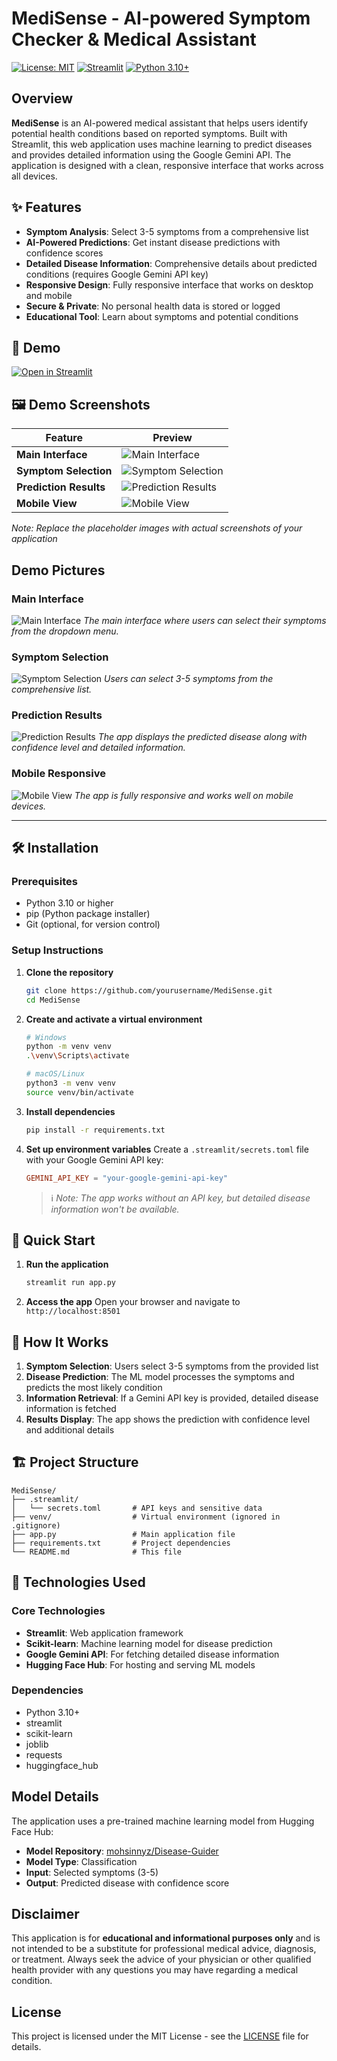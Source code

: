 
# MediSense - AI-powered Symptom Checker & Medical Assistant

[![License: MIT](https://img.shields.io/badge/License-MIT-yellow.svg)](https://opensource.org/licenses/MIT)
[![Streamlit](https://img.shields.io/badge/Streamlit-FF4B4B?style=flat&logo=streamlit&logoColor=white)](https://streamlit.io/)
[![Python 3.10+](https://img.shields.io/badge/Python-3.10%2B-blue.svg)](https://www.python.org/downloads/)

## Overview

**MediSense** is an AI-powered medical assistant that helps users identify potential health conditions based on reported symptoms. Built with Streamlit, this web application uses machine learning to predict diseases and provides detailed information using the Google Gemini API. The application is designed with a clean, responsive interface that works across all devices.

## ✨ Features

- **Symptom Analysis**: Select 3-5 symptoms from a comprehensive list
- **AI-Powered Predictions**: Get instant disease predictions with confidence scores
- **Detailed Disease Information**: Comprehensive details about predicted conditions (requires Google Gemini API key)
- **Responsive Design**: Fully responsive interface that works on desktop and mobile
- **Secure & Private**: No personal health data is stored or logged
- **Educational Tool**: Learn about symptoms and potential conditions

## 🚀 Demo

[![Open in Streamlit](https://static.streamlit.io/badges/streamlit_badge_black_white.svg)](https://mohsinnyz-medisense.streamlit.app/)


## 🖼️ Demo Screenshots

| Feature | Preview |
|---------|---------|
| **Main Interface** | ![Main Interface](https://via.placeholder.com/400x250?text=Main+Interface) |
| **Symptom Selection** | ![Symptom Selection](https://via.placeholder.com/400x250?text=Symptom+Selection) |
| **Prediction Results** | ![Prediction Results](https://via.placeholder.com/400x250?text=Prediction+Results) |
| **Mobile View** | ![Mobile View](https://via.placeholder.com/200x400?text=Mobile+View) |

*Note: Replace the placeholder images with actual screenshots of your application*

## Demo Pictures

### Main Interface
![Main Interface](demo/main_interface.png)
*The main interface where users can select their symptoms from the dropdown menu.*

### Symptom Selection
![Symptom Selection](demo/symptom_selection.png)
*Users can select 3-5 symptoms from the comprehensive list.*

### Prediction Results
![Prediction Results](demo/prediction_results.png)
*The app displays the predicted disease along with confidence level and detailed information.*

### Mobile Responsive
![Mobile View](demo/mobile_view.png)
*The app is fully responsive and works well on mobile devices.*

---

## 🛠️ Installation

### Prerequisites
- Python 3.10 or higher
- pip (Python package installer)
- Git (optional, for version control)

### Setup Instructions

1. **Clone the repository**
   ```bash
   git clone https://github.com/yourusername/MediSense.git
   cd MediSense
   ```

2. **Create and activate a virtual environment**
   ```bash
   # Windows
   python -m venv venv
   .\venv\Scripts\activate

   # macOS/Linux
   python3 -m venv venv
   source venv/bin/activate
   ```

3. **Install dependencies**
   ```bash
   pip install -r requirements.txt
   ```

4. **Set up environment variables**
   Create a `.streamlit/secrets.toml` file with your Google Gemini API key:
   ```toml
   GEMINI_API_KEY = "your-google-gemini-api-key"
   ```
   > ℹ️ *Note: The app works without an API key, but detailed disease information won't be available.*

## 🚀 Quick Start

1. **Run the application**
   ```bash
   streamlit run app.py
   ```

2. **Access the app**
   Open your browser and navigate to `http://localhost:8501`

## 🧠 How It Works

1. **Symptom Selection**: Users select 3-5 symptoms from the provided list
2. **Disease Prediction**: The ML model processes the symptoms and predicts the most likely condition
3. **Information Retrieval**: If a Gemini API key is provided, detailed disease information is fetched
4. **Results Display**: The app shows the prediction with confidence level and additional details

## 🏗️ Project Structure

```
MediSense/
├── .streamlit/
│   └── secrets.toml       # API keys and sensitive data
├── venv/                  # Virtual environment (ignored in .gitignore)
├── app.py                 # Main application file
├── requirements.txt       # Project dependencies
└── README.md              # This file
```

## 🤖 Technologies Used

### Core Technologies
- **Streamlit**: Web application framework
- **Scikit-learn**: Machine learning model for disease prediction
- **Google Gemini API**: For fetching detailed disease information
- **Hugging Face Hub**: For hosting and serving ML models

### Dependencies
- Python 3.10+
- streamlit
- scikit-learn
- joblib
- requests
- huggingface_hub

## Model Details

The application uses a pre-trained machine learning model from Hugging Face Hub:
- **Model Repository**: [mohsinnyz/Disease-Guider](https://huggingface.co/mohsinnyz/Disease-Guider)
- **Model Type**: Classification
- **Input**: Selected symptoms (3-5)
- **Output**: Predicted disease with confidence score

## Disclaimer

This application is for **educational and informational purposes only** and is not intended to be a substitute for professional medical advice, diagnosis, or treatment. Always seek the advice of your physician or other qualified health provider with any questions you may have regarding a medical condition.

## License

This project is licensed under the MIT License - see the [LICENSE](LICENSE) file for details.


